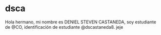 # dsca
Hola hermano, mi nombre es DENIEL STEVEN CASTANEDA, soy estudiante de @CO, identificación de estudiante @dscastaneda8. jeje
